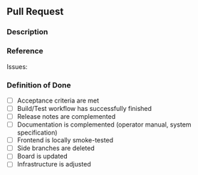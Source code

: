 ## Pull Request

### Description

### Reference

Issues:

### Definition of Done
- [ ] Acceptance criteria are met
- [ ] Build/Test workflow has successfully finished
- [ ] Release notes are complemented
- [ ] Documentation is complemented (operator manual, system specification)
- [ ] Frontend is locally smoke-tested
- [ ] Side branches are deleted
- [ ] Board is updated
- [ ] Infrastructure is adjusted